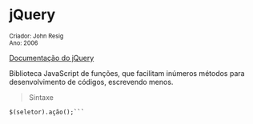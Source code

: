 # jQuery

<small>Criador: John Resig <br/>Ano: 2006</small>

[Documentação do jQuery](https://api.jquery.com/)

Biblioteca JavaScript de funções, que facilitam inúmeros métodos para desenvolvimento de códigos, escrevendo menos.


> Sintaxe 

``` jquery
$(seletor).ação();```

  



​			 
